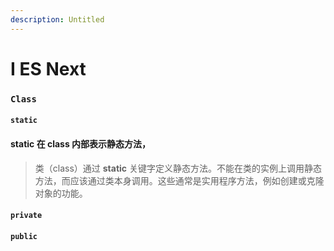 ```yaml
---
description: Untitled
---
```


# I ES Next

### `Class`

#### `static`

#### static 在 class 内部表示静态方法，

> 类（class）通过 **static** 关键字定义静态方法。不能在类的实例上调用静态方法，而应该通过类本身调用。这些通常是实用程序方法，例如创建或克隆对象的功能。

#### `private`

#### &#x20;

#### `public`









